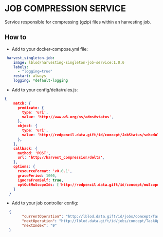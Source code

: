 # JOB COMPRESSION SERVICE

Service responsible for compressing (gzip) files within an harvesting job.

## How to

- Add to your docker-compose.yml file:
```yaml
 harvest_singleton-job:
    image: lblod/harvesting-singleton-job-service:1.0.0
    labels:
      - "logging=true"
    restart: always
    logging: *default-logging
```
- Add to your config/delta/rules.js:
```json
{
    match: {
      predicate: {
        type: 'uri',
        value: 'http://www.w3.org/ns/adms#status',
      },
      object: {
        type: 'uri',
        value: 'http://redpencil.data.gift/id/concept/JobStatus/scheduled',
      },
    },
    callback: {
      method: 'POST',
      url: 'http://harvest_compression/delta',
    },
    options: {
      resourceFormat: 'v0.0.1',
      gracePeriod: 1000,
      ignoreFromSelf: true,
      optOutMuScopeIds: ['http://redpencil.data.gift/id/concept/muScope/deltas/initialSync'],
    }
  }
```
- Add to your job controller config:
```json
  {
        "currentOperation": "http://lblod.data.gift/id/jobs/concept/TaskOperation/checking-urls",
        "nextOperation": "http://lblod.data.gift/id/jobs/concept/TaskOperation/compressFiles",
        "nextIndex": "9"
  }
```

